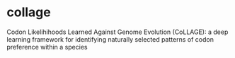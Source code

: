 # collage
Codon Likelihihoods Learned Against Genome Evolution (CoLLAGE): a deep learning framework for identifying naturally selected patterns of codon preference within a species
